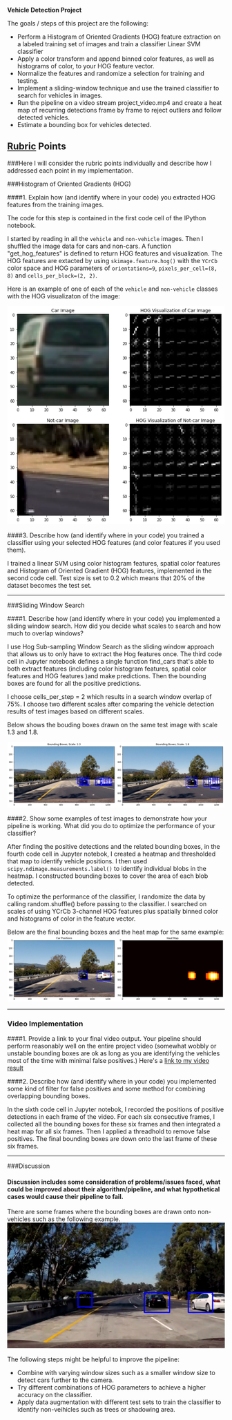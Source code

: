 **Vehicle Detection Project**

The goals / steps of this project are the following:

* Perform a Histogram of Oriented Gradients (HOG) feature extraction on a labeled training set of images and train a classifier Linear SVM classifier
* Apply a color transform and append binned color features, as well as histograms of color, to your HOG feature vector. 
* Normalize the features and randomize a selection for training and testing.
* Implement a sliding-window technique and use the trained classifier to search for vehicles in images.
* Run the pipeline on a video stream project_video.mp4 and create a heat map of recurring detections frame by frame to reject outliers and follow detected vehicles.
* Estimate a bounding box for vehicles detected.

[//]: # (Image References)
[image1]: ./output_images/example1.png
[image2]: ./output_images/example2.png
[image3]: ./output_images/example3.png
[image4]: ./output_images/example4.png
[video1]: ./out.mp4

## [Rubric](https://review.udacity.com/#!/rubrics/513/view) Points
###Here I will consider the rubric points individually and describe how I addressed each point in my implementation.  

###Histogram of Oriented Gradients (HOG)

####1. Explain how (and identify where in your code) you extracted HOG features from the training images.

The code for this step is contained in the first code cell of the IPython notebook.  

I started by reading in all the `vehicle` and `non-vehicle` images. Then I shuffled the image data for cars and non-cars. A function "get_hog_features" is defined to return HOG features and visualization. 
The HOG features are extacted by using `skimage.feature.hog()` with the `YCrCb` color space and HOG parameters of `orientations=9`, `pixels_per_cell=(8, 8)` and `cells_per_block=(2, 2)`.

Here is an example of one of each of the `vehicle` and `non-vehicle` classes with the HOG visualizaton of the image:

![alt text][image1]


####3. Describe how (and identify where in your code) you trained a classifier using your selected HOG features (and color features if you used them).

I trained a linear SVM using color histogram features, spatial color features and Histogram of Oriented Gradient (HOG) features, implemented in the second code cell.  Test size is set to 0.2 which means that 20% of the dataset becomes the test set.

---

###Sliding Window Search

####1. Describe how (and identify where in your code) you implemented a sliding window search.  How did you decide what scales to search and how much to overlap windows?

I use Hog Sub-sampling Window Search as the sliding window approach that allows us to only have to extract the Hog features once. The third code cell in Jupyter notebook defines a single function find_cars that's able to both extract features (including color histogram features, spatial color features and HOG features )and make predictions. Then the bounding boxes are found for all the positive predictions. 

I choose cells_per_step = 2 which results in a search window overlap of 75%. I choose two different scales after comparing the vehicle detection results of test images based on different scales. 

Below shows the bouding boxes drawn on the same test image with scale 1.3 and 1.8.

![alt text][image2]


####2. Show some examples of test images to demonstrate how your pipeline is working.  What did you do to optimize the performance of your classifier?

After finding the positive detections and the related bounding boxes, in the fourth code cell in Jupyter notebok, I created a heatmap and thresholded that map to identify vehicle positions.  I then used `scipy.ndimage.measurements.label()` to identify individual blobs in the heatmap. I constructed bounding boxes to cover the area of each blob detected. 

To optimize the performance of the classifier, I randomize the data by calling random.shuffle() before passing to the classifier. I searched on scales of using YCrCb 3-channel HOG features plus spatially binned color and histograms of color in the feature vector. 

Below are the final bounding boxes and the heat map for the same example:
![alt text][image3]

---

### Video Implementation

####1. Provide a link to your final video output.  Your pipeline should perform reasonably well on the entire project video (somewhat wobbly or unstable bounding boxes are ok as long as you are identifying the vehicles most of the time with minimal false positives.)
Here's a [link to my video result](./out.mp4)


####2. Describe how (and identify where in your code) you implemented some kind of filter for false positives and some method for combining overlapping bounding boxes.

In the sixth code cell in Jupyter notebok, I recorded the positions of positive detections in each frame of the video. For each six consecutive frames, I collected all the bounding boxes for these six frames and then integrated a heat map for all six frames. Then I applied a threadhold to remove false positives. The final bounding boxes are down onto the last frame of these six frames. 


---

###Discussion

#### Discussion includes some consideration of problems/issues faced, what could be improved about their algorithm/pipeline, and what hypothetical cases would cause their pipeline to fail.

There are some frames where the bounding boxes are drawn onto non-vehicles such as the following example.
![alt text][image4]

The following steps might be helpful to improve the pipeline:

* Combine with varying window sizes such as a smaller window size to detect cars further to the camera.
* Try different combinations of HOG parameters to achieve a higher accuracy on the classifier.
* Apply data augmentation with different test sets to train the classifier to identify non-veihicles such as trees or shadowing area.